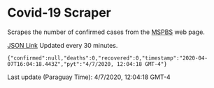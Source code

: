 # Covid-19 Scraper

Scrapes the number of confirmed cases from the [MSPBS](https://www.mspbs.gov.py/covid-19.php) web page.

[JSON Link](https://jmayalag.github.io/covid19-scrape/cases.json)
Updated every 30 minutes.
```
{"confirmed":null,"deaths":0,"recovered":0,"timestamp":"2020-04-07T16:04:18.443Z","pyt":"4/7/2020, 12:04:18 GMT-4"}
```
Last update (Paraguay Time): 4/7/2020, 12:04:18 GMT-4